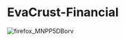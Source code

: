 # EvaCrust-Financial


![firefox_MNPP5DBorv](https://user-images.githubusercontent.com/109097651/178762648-dc54827f-c356-43b2-92d7-2d76bde9cb6b.gif)
